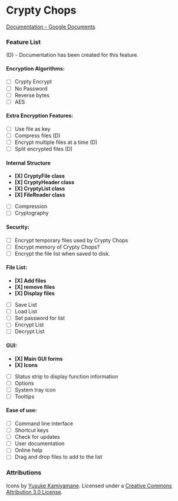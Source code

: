 # Crypty Chops
[Documentation - Google Documents](https://drive.google.com/folderview?id=0Bx-d6G8hYwBPWjZ4Mml0WUJ2aUk&usp=sharing)

### Feature List
(D) - Documentation has been created for this feature.

#### Encryption Algorithms:
* [ ] Crypty Encrypt
* [ ] No Password
* [ ] Reverse bytes
* [ ] AES

#### Extra Encryption Features:
* [ ] Use file as key
* [ ] Compress files (D)
* [ ] Encrypt multiple files at a time (D)
* [ ] Split encrypted files (D)

#### Internal Structure
* **[X] CryptyFile class**
* **[X] CryptyHeader class**
* **[X] CryptyList class**
* **[X] FileReader class**
* [ ] Compression
* [ ] Cryptography

#### Security:
* [ ] Encrypt temporary files used by Crypty Chops
* [ ] Encrypt memory of Crypty Chops?
* [ ] Encrypt the file list when saved to disk.

#### File List:
* **[X] Add files**
* **[X] remove files**
* **[X] Display files**
* [ ] Save List
* [ ] Load List
* [ ] Set password for list
* [ ] Encrypt List
* [ ] Decrypt List

#### GUI:
* **[X] Main GUI forms**
* **[X] Icons**
* [ ] Status strip to display function information
* [ ] Options
* [ ] System tray icon
* [ ] Tooltips

#### Ease of use:
* [ ] Command line interface
* [ ] Shortcut keys
* [ ] Check for updates
* [ ] User documentation
* [ ] Online help
* [ ] Drag and drop files to add to the list

### Attributions
Icons by [Yusuke Kamiyamane](http://p.yusukekamiyamane.com/). Licensed under a [Creative Commons Attribution 3.0 License](http://creativecommons.org/licenses/by/3.0/).
